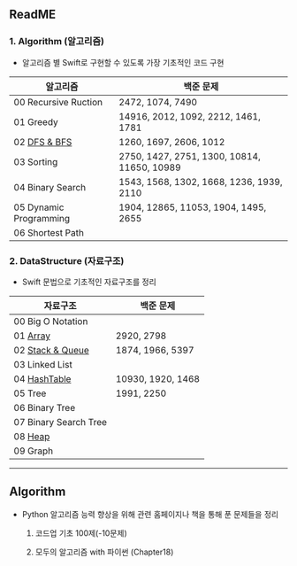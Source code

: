 ## ReadME

### 1. Algorithm (알고리즘)

- 알고리즘 별 Swift로 구현할 수 있도록 가장 기초적인 코드 구현 

| 알고리즘                                                     | 백준 문제                                   |
| ------------------------------------------------------------ | ------------------------------------------- |
| 00 Recursive Ruction                                         | 2472, 1074, 7490                            |
| 01 Greedy                                                    | 14916, 2012, 1092, 2212, 1461, 1781         |
| 02 [DFS & BFS](https://github.com/suhyeon4820/Algorithm/blob/master/%5BAlgorithm%5D%2002%20DFS%20%26%20BFS.md) | 1260, 1697, 2606, 1012                      |
| 03 Sorting                                                   | 2750, 1427, 2751, 1300, 10814, 11650, 10989 |
| 04 Binary Search                                             | 1543, 1568, 1302, 1668, 1236, 1939, 2110    |
| 05 Dynamic Programming                                       | 1904, 12865, 11053, 1904, 1495, 2655        |
| 06 Shortest Path                                             |                                             |



### 2. DataStructure (자료구조)

- Swift 문법으로 기초적인 자료구조를 정리

| 자료구조                                                     | 백준 문제         |
| ------------------------------------------------------------ | ----------------- |
| 00 Big O Notation                                            |                   |
| 01 [Array](https://github.com/suhyeon4820/Algorithm/blob/master/%5BDataStructure%5D%2001%20Array.md) | 2920, 2798        |
| 02 [Stack & Queue](https://github.com/suhyeon4820/Algorithm/blob/master/%5BDataStructure%5D%2002%20Stack%20%26%20Queue.md) | 1874, 1966, 5397  |
| 03 Linked List                                               |                   |
| 04 [HashTable](https://github.com/suhyeon4820/Algorithm/blob/master/%5BDataStructure%5D%2004%20HashTable.md) | 10930, 1920, 1468 |
| 05 Tree                                                      | 1991, 2250        |
| 06 Binary Tree                                               |                   |
| 07 Binary Search Tree                                        |                   |
| 08 [Heap](https://github.com/suhyeon4820/Algorithm/blob/master/%5BDataStructure%5D%2008%20Heap.md) |                   |
| 09 Graph                                                     |                   |





---



##  Algorithm

- Python 알고리즘 능력 향상을 위해 관련 홈페이지나 책을 통해 푼 문제들을 정리

  1) 코드업 기초 100제(-10문제)

  2) 모두의 알고리즘 with 파이썬 (Chapter18)